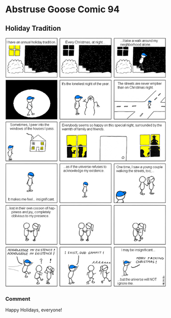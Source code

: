 # Abstruse Goose Comic 94
## Holiday Tradition

![image](holiday_tradition.png)
### Comment
Happy Holidays, everyone!
